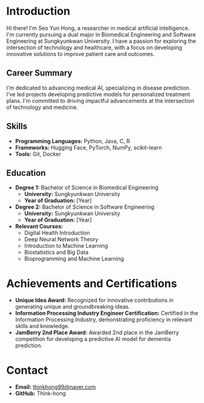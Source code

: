 # Introduction

Hi there! I'm Seo Yun Hong, a researcher in medical artificial intelligence. I'm currently pursuing a dual major in Biomedical Engineering and Software Engineering at Sungkyunkwan University. I have a passion for exploring the intersection of technology and healthcare, with a focus on developing innovative solutions to improve patient care and outcomes.

## Career Summary

I'm dedicated to advancing medical AI, specializing in disease prediction. I've led projects developing predictive models for personalized treatment plans. I'm committed to driving impactful advancements at the intersection of technology and medicine.


## Skills

- **Programming Languages:** Python, Java, C, R
- **Frameworks:** Hugging Face, PyTorch, NumPy, scikit-learn
- **Tools:** Git, Docker

## Education

- **Degree 1:** Bachelor of Science in Biomedical Engineering
  - **University:** Sungkyunkwan University
  - **Year of Graduation:** [Year]
- **Degree 2:** Bachelor of Science in Software Engineering
  - **University:** Sungkyunkwan University
  - **Year of Graduation:** [Year]
- **Relevant Courses:**
  - Digital Health Introduction
  - Deep Neural Network Theory
  - Introduction to Machine Learning
  - Biostatistics and Big Data
  - Bioprogramming and Machine Learning


# Achievements and Certifications

- **Unique Idea Award:** Recognized for innovative contributions in generating unique and groundbreaking ideas.
- **Information Processing Industry Engineer Certification:** Certified in the Information Processing Industry, demonstrating proficiency in relevant skills and knowledge.
- **JamBerry 2nd Place Award:** Awarded 2nd place in the JamBerry competition for developing a predictive AI model for dementia prediction.

# Contact

- **Email:** thinkhong99@naver.com
- **GitHub:** Think-hong


